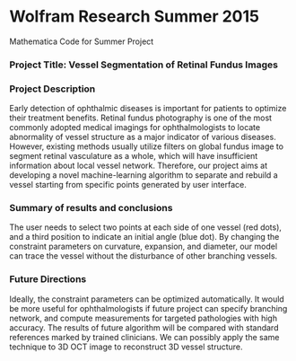 # Wolfram Research Summer 2015
Mathematica Code for Summer Project
### Project Title: Vessel Segmentation of Retinal Fundus Images
### Project Description
Early detection of ophthalmic diseases is important for patients to optimize their treatment benefits. Retinal fundus photography is one of the most commonly adopted medical imagings for ophthalmologists to locate abnormality of vessel structure as a major indicator of various diseases. However, existing methods usually utilize filters on global fundus image to segment retinal vasculature as a whole, which will have insufficient information about local vessel network. Therefore, our project aims at developing a novel machine-learning algorithm to separate and rebuild a vessel starting from specific points generated by user interface. 
### Summary of results and conclusions
The user needs to select two points at each side of one vessel (red dots), and a third position to indicate an initial angle (blue dot). By changing the constraint parameters on curvature, expansion, and diameter, our model can trace the vessel without the disturbance of other branching vessels. 
### Future Directions
Ideally, the constraint parameters can be optimized automatically. It would be more useful for ophthalmologists if future project can specify branching network, and compute measurements for targeted pathologies with high accuracy. The results of future algorithm will be compared with standard references marked by trained clinicians. We can possibly apply the same technique to 3D OCT image to reconstruct 3D vessel structure.
